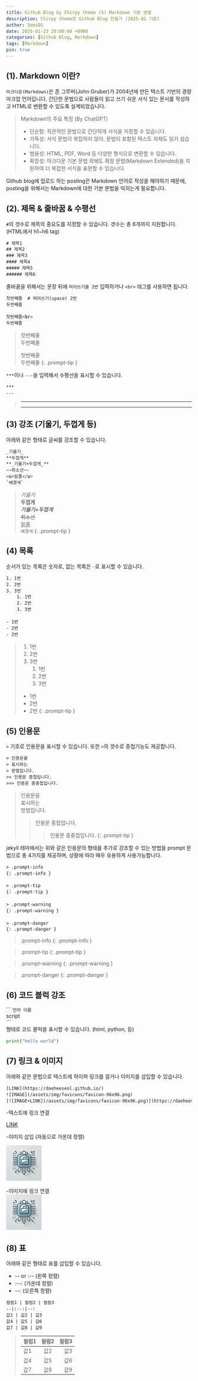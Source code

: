 ```yaml
---
title: Github Blog by Chirpy theme (5) Markdown 기본 문법
description: Chirpy theme로 Github Blog 만들기 (2025-01 기준)
author: SemiDS
date: 2025-01-23 20:00:00 +0900
categories: [Github Blog, Markdown]
tags: [Markdown]
pin: true
---
```


## (1). Markdown 이란?
`마크다운(Markdown)`은 존 그루버(John Gruber)가 2004년에 만든 텍스트 기반의 경량 마크업 언어입니다. 간단한 문법으로 사람들이 읽고 쓰기 쉬운 서식 있는 문서를 작성하고 HTML로 변환할 수 있도록 설계되었습니다. 

>Markdown의 주요 특징 (By ChatGPT)
>- 단순함: 직관적인 문법으로 간단하게 서식을 지정할 수 있습니다.
>- 가독성: 서식 문법이 복잡하지 않아, 문법이 포함된 텍스트 자체도 읽기 쉽습니다.
>- 범용성: HTML, PDF, Word 등 다양한 형식으로 변환할 수 있습니다.
>- 확장성: 마크다운 기본 문법 외에도 확장 문법(Markdown Extended)을 지원하여 더 복잡한 서식을 표현할 수 있습니다.

Github blog에 업로드 하는 posting은 Markdown 언어로 작성을 해야하기 때문에, posting을 위해서는 Markdown에 대한 기본 문법을 익히는게 필요합니다.

## (2). 제목 & 줄바꿈 & 수평선
`#`의 갯수로 제목의 중요도를 지정할 수 있습니다. 갯수는 총 6개까지 지원합니다. (HTML에서 h1~h6 tag)

```html
# 제목1
## 제목2
### 제목3
#### 제목4
##### 제목5
###### 제목6
```

줄바꿈을 위해서는 문장 뒤에 `띄어쓰기를 2번` 입력하거나 `<br>` 태그를 사용하면 됩니다.

```html
첫번째줄  # 띄어쓰기(space) 2번 
두번째줄 

첫번째줄<br> 
두번째줄
```

>첫번째줄   
>두번째줄 
>
>첫번째줄<br>
>두번째줄
{: .prompt-tip }

`***`이나 `---`을 입력해서 수평선을 표시할 수 있습니다.
```html
***
---
```

>***
>---

## (3) 강조 (기울기, 두껍게 등)
아래와 같은 형태로 글씨를 강조할 수 있습니다.
```html
_기울기_   
**두껍게**   
**_기울기+두껍게_**
~~취소선~~
<u>밑줄</u>
`배경색`
```

>_기울기_   
>**두껍게**   
>**_기울기+두껍게_**  
>~~취소선~~  
><u>밑줄</u>  
>`배경색`
{: .prompt-tip }

## (4) 목록
순서가 있는 목록은 숫자로, 없는 목록은 `-`로 표시할 수 있습니다. 

```html
1. 1번
2. 2번
3. 3번
    1. 1번
    2. 2번
    3. 3번

- 1번
- 2번
- 2번
```

>1. 1번
>2. 2번
>3. 3번
>    1. 1번
>    2. 2번
>    3. 3번
>
>- 1번
>- 2번
>- 2번
{: .prompt-tip }

## (5) 인용문
`>` 기호로 인용문을 표시할 수 있습니다. 또한 `>`의 갯수로 중첩기능도 제공합니다.
```html
> 인용문을
> 표시하는
> 방법입니다.
>> 인용문 중첩입니다.  
>>> 인용문 중중첩입니다.
```

> 인용문을  
> 표시하는  
> 방법입니다.  
>> 인용문 중첩입니다.  
>>> 인용문 중중첩입니다.
{: .prompt-tip }

jekyll 테마에서는 위와 같은 인용문의 형태를 추가로 강조할 수 있는 방법을 prompt 문법으로 총 4가지를 제공하며, 상황에 따라 매우 유용하게 사용가능합니다.

```html
> .prompt-info
{: .prompt-info }

> .prompt-tip
{: .prompt-tip }

> .prompt-warning
{: .prompt-warning }

> .prompt-danger
{: .prompt-danger }
```

> .prompt-info
{: .prompt-info }

> .prompt-tip
{: .prompt-tip }

> .prompt-warning
{: .prompt-warning }

> .prompt-danger
{: .prompt-danger }

## (6) 코드 블럭 강조
\`\`\` `언어 이름`  
script  
\`\`\`   
형태로 코드 블럭을 표시할 수 있습니다. (html, python, 등)

```python
print("hello world")
```

## (7) 링크 & 이미지
아래와 같은 문법으로 텍스트에 하이퍼 링크를 걸거나 이미지를 삽입할 수 있습니다.

```html
[LINK](https://daeheeseol.github.io/)
![IMAGE](/assets/img/favicons/favicon-96x96.png)
[![IMAGE+LINK](/assets/img/favicons/favicon-96x96.png)](https://daeheeseol.github.io/)
```
-텍스트에 링크 연결

[LINK](https://daeheeseol.github.io/)  

-이미지 삽입 (자동으로 가운데 정렬)

![IMAGE](/assets/img/favicons/favicon-96x96.png)

-이미지에 링크 연결  
[![IMAGE+LINK](/assets/img/favicons/favicon-96x96.png)](https://daeheeseol.github.io/)

## (8) 표
아래와 같은 형태로 표를 삽입할 수 있습니다.
- \-\- or :\-\- (왼쪽 정렬)
- :\-\-: (가운데 정렬)
- \-\-: (오른쪽 정렬)

```html
컬럼1 | 컬럼2 | 컬럼3
--|:--:|--:
값1 | 값2 | 값3
값4 | 값5 | 값6
값7 | 값8 | 값9
```

>컬럼1 | 컬럼2 | 컬럼3
>--|:--:|--:
>값1 | 값2 | 값3
>값4 | 값5 | 값6
>값7 | 값8 | 값9

